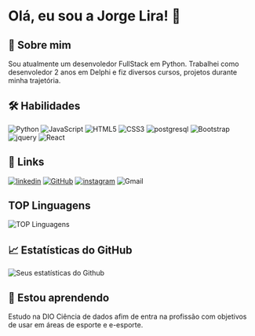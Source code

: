 
# Olá, eu sou a Jorge Lira! 👋

## 🚀 Sobre mim
Sou atualmente um desenvoledor FullStack em Python.
Trabalhei como desenvoledor 2 anos em Delphi e fiz diversos cursos, projetos durante minha trajetória.


## 🛠 Habilidades
![Python](https://img.shields.io/badge/Python-3776AB?style=for-the-badge&logo=python&logoColor=white)
![JavaScript](https://img.shields.io/badge/JavaScript-F7DF1E?style=for-the-badge&logo=javascript&logoColor=black)
![HTML5](https://img.shields.io/badge/HTML-239120?style=for-the-badge&logo=html5&logoColor=white)
![CSS3](https://img.shields.io/badge/CSS3-1572B6?style=for-the-badge&logo=css3&logoColor=white)
![postgresql](https://img.shields.io/badge/PostgreSQL-316192?style=for-the-badge&logo=postgresql&logoColor=white)
![Bootstrap](https://img.shields.io/badge/Bootstrap-563D7C?style=for-the-badge&logo=bootstrap&logoColor=white)
![jquery](https://img.shields.io/badge/jQuery-0769AD?style=for-the-badge&logo=jquery&logoColor=white)
![React](https://img.shields.io/badge/React-20232A?style=for-the-badge&logo=react&logoColor=61DAFB)


## 🔗 Links
[![linkedin](https://img.shields.io/badge/linkedin-0A66C2?style=for-the-badge&logo=linkedin&logoColor=white)](https://www.linkedin.com/in/jorge-lira-9a5954b4//)
[![GitHub](https://img.shields.io/badge/GitHub-100000?style=for-the-badge&logo=github&logoColor=white)](https://github.com/jorgelira123)
[![instagram](https://img.shields.io/badge/Instagram-E4405F?style=for-the-badge&logo=instagram&logoColor=white)](https://www.instagram.com//jorge_liraa/)
![Gmail](https://img.shields.io/badge/Gmail-D14836?style=for-the-badge&logo=gmail&logoColor=white)


## TOP Linguagens

![TOP Linguagens](https://github-readme-stats.vercel.app/api/top-langs/?username=jorgelira123&layout=compact&theme=dracula)


## 📈 Estatísticas do GitHub

![Seus estatísticas do Github](https://github-readme-stats.vercel.app/api?username=jorgelira123&show_icons=true&theme=radical)


## 🌱 Estou aprendendo

Estudo na DIO Ciência de dados afim de entra na profissão com objetivos de usar em áreas de esporte e e-esporte.



